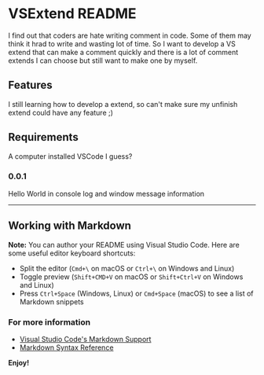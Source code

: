 # VSExtend README

I find out that coders are hate writing comment in code. Some of them may think it hrad to write and wasting lot of time. So I want to develop a VS extend that can make a comment quickly and there is a lot of comment extends I can choose but still want to make one by myself.

## Features

I still learning how to develop a extend, so can't make sure my unfinish extend could have any feature ;) 

## Requirements

A computer installed VSCode I guess?

### 0.0.1

Hello World in console log and window message information

-----------------------------------------------------------------------------------------------------------

## Working with Markdown

**Note:** You can author your README using Visual Studio Code.  Here are some useful editor keyboard shortcuts:

* Split the editor (`Cmd+\` on macOS or `Ctrl+\` on Windows and Linux)
* Toggle preview (`Shift+CMD+V` on macOS or `Shift+Ctrl+V` on Windows and Linux)
* Press `Ctrl+Space` (Windows, Linux) or `Cmd+Space` (macOS) to see a list of Markdown snippets

### For more information

* [Visual Studio Code's Markdown Support](http://code.visualstudio.com/docs/languages/markdown)
* [Markdown Syntax Reference](https://help.github.com/articles/markdown-basics/)

**Enjoy!**
